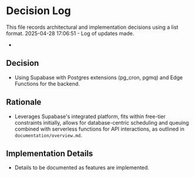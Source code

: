 # Decision Log

This file records architectural and implementation decisions using a list format.
2025-04-28 17:06:51 - Log of updates made.

*

## Decision

* Using Supabase with Postgres extensions (pg_cron, pgmq) and Edge Functions for the backend.

## Rationale

* Leverages Supabase's integrated platform, fits within free-tier constraints initially, allows for database-centric scheduling and queuing combined with serverless functions for API interactions, as outlined in `documentation/overview.md`.

## Implementation Details

* Details to be documented as features are implemented.
